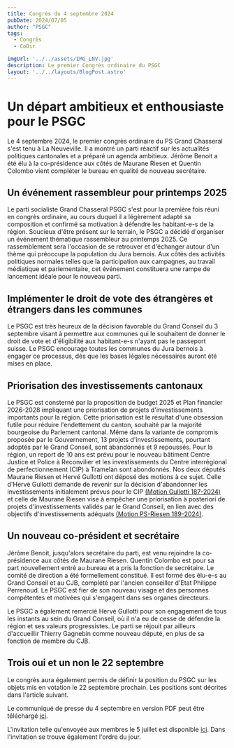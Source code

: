 ```yaml
---
title: Congrès du 4 septembre 2024
pubDate: 2024/07/05
author: "PSGC"
tags:
  - Congrès
  - CoDir

imgUrl: '../../assets/IMG_LNV.jpg'
description: Le premier Congrès ordinaire du PSGC
layout: '../../layouts/BlogPost.astro'
---
```




# Un départ ambitieux et enthousiaste pour le PSGC

Le 4 septembre 2024, le premier congrès ordinaire du PS Grand Chasseral s'est tenu à La Neuveville. Il a montré un parti réactif sur les actualités politiques cantonales et a préparé un agenda ambitieux. Jérôme Benoit a été élu à la co-présidence aux côtés de Maurane Riesen et Quentin Colombo vient compléter le bureau en qualité de nouveau secrétaire.

## Un événement rassembleur pour printemps 2025
Le parti socialiste Grand Chasseral PSGC s'est pour la première fois réuni en congrès ordinaire, au cours duquel il a légèrement adapté sa composition et confirmé sa motivation à défendre les habitant-e-s de la région. Soucieux d'être présent sur le terrain, le PSGC a décidé d'organiser un événement thématique rassembleur au printemps 2025. Ce rassemblement sera l'occasion  de se retrouver et d'échanger autour d'un thème qui préoccupe la population du Jura bernois. Aux côtés des activités politiques normales telles que la participation aux campagnes, au travail médiatique et parlementaire, cet événement constituera une rampe de lancement idéale pour le nouveau parti.


## Implémenter le droit de vote des étrangères et étrangers dans les communes
Le PSGC est très heureux de la décision favorable du Grand Conseil du 3 septembre visant à permettre aux communes qui le souhaitent de donner le droit de vote et d'éligibilité aux habitant-e-s n'ayant pas le passeport suisse. Le PSGC encourage toutes les communes du Jura bernois à engager ce processus, dès que les bases légales nécessaires auront été mises en place.

## Priorisation des investissements cantonaux
Le PSGC est consterné par la proposition de budget 2025 et Plan financier 2026-2028 impliquant une priorisation de projets d'investissements importants pour la région.
Cette priorisation est le résultat d'une obsession futile pour réduire l'endettement du canton, souhaité par la majorité bourgeoise du Parlement cantonal. Même dans la variante de compromis proposée par le Gouvernement, 13 projets d'investissements, pourtant adoptés par le Grand Conseil, sont abandonnés et 9 repoussés. Pour la région, un report de 10 ans est prévu pour le nouveau bâtiment Centre Justice et Police à Reconvilier et les investissements du Centre interrégional de perfectionnement (CIP) à Tramelan sont abondonnés. Nos deux députés Maurane Riesen et Hervé Gullotti ont déposé des motions à ce sujet. Celle d'Hervé Gullotti demande de revenir sur la décision d'abandonner les investissements initialement prévus pour le CIP <a
      href='https://www.rrgr-service.apps.be.ch/api/gr/documents/document/c3dbddd0416441d6b4c5699308f5a58d-332/4/Vorstoss-fr.pdf'
      target='_blank'
      class='text-blue'>(Motion Gullotti 187-2024)</a> et celle de Maurane Riesen vise à empêcher une priorisation à posteriori de projets d'investissements validés par le Grand Conseil, en lien avec des objectifs d'investissements adéquats <a
      href='https://www.rrgr-service.apps.be.ch/api/gr/documents/document/367e6d2bd5764a80a9d2ab788b64b1a0-332/3/Vorstoss-fr.pdf'
      target='_blank'
      class='text-blue'>(Motion PS-Riesen 189-2024)</a>. 

## Un nouveau co-président et secrétaire
Jérôme Benoit, jusqu'alors secrétaire du parti, est venu rejoindre la co-présidence aux côtés de Maurane Riesen. Quentin Colombo est pour sa part nouvellement entré au bureau et a pris la fonction de secrétaire. Le comité de direction a été formellement constitué. Il est formé des élu-e-s au Grand Conseil et au CJB, complété par l'ancien conseiller d'Etat Philippe Perrenoud. Le PSGC est fier de son nouveau visage et des personnes compétentes et motivées qui s'engagent dans ses organes directeurs. 

Le PSGC a également remercié Hervé Gullotti pour son engagement de tous les instants au sein du Grand Conseil, où il n'a eu de cesse de défendre la région et ses valeurs progressistes. Le parti se réjouit par ailleurs d'accueillir Thierry Gagnebin comme nouveau député, en plus de sa fonction de membre du CJB. 


## Trois oui et un non le 22 septembre
Le congrès aura également permis de définir la position du PSGC sur les objets mis en votation le 22 septembre prochain. Les positions sont décrites dans l'article suivant.

Le communiqué de presse du 4 septembre en version PDF peut être téléchargé <a
      href='/docs/communications/2024_04_09_Communiqué_du_PSGC.pdf'
      target='_blank'
      class='text-blue'>ici</a>.



L'invitation telle qu'envoyée aux membres le 5 juillet est disponible <a
      href='/docs/communications/Invitation_et_ODJ_congrèsPSGC_2024_09_04-4.pdf'
      target='_blank'
      class='text-blue'>ici</a>. Dans l'invitation se trouve également l'ordre du jour.



  